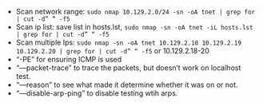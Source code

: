 - Scan network range: `sudo nmap 10.129.2.0/24 -sn -oA tnet | grep for | cut -d” “ -f5`
- Scan ip list: save list in hosts.lst, `sudo nmap -sn -oA tnet -iL hosts.lst | grep for | cut -d” “ -f5`
- Scan multiple Ips: `sudo nmap -sn -oA tnet 10.129.2.18 10.129.2.19 10.129.2.20 | grep for | cut -d” “ -f5` or 10.129.2.18-20
- “-PE” for ensuring ICMP is used
- “—packet-trace” to trace the packets, but doesn’t work on localhost test.
- “—reason” to see what made it determine whether it was on or not.
- “—disable-arp-ping” to disable testing wtih arps.